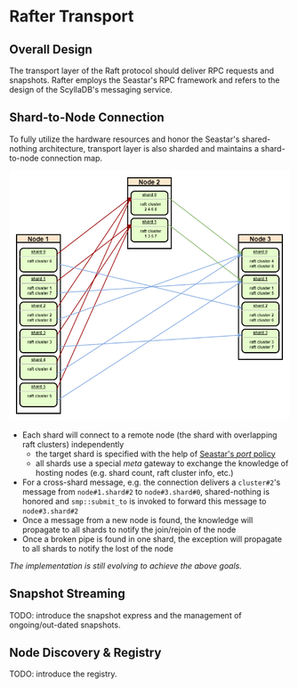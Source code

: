 # Rafter Transport

## Overall Design

The transport layer of the Raft protocol should deliver RPC requests and snapshots. Rafter employs the Seastar's RPC
framework and refers to the design of the ScyllaDB's messaging service.

## Shard-to-Node Connection

To fully utilize the hardware resources and honor the Seastar's shared-nothing architecture, transport layer is also
sharded and maintains a shard-to-node connection map.

![transport.drawio.png](transport.drawio.png)

- Each shard will connect to a remote node (the shard with overlapping raft clusters) independently
    - the target shard is specified with the help of [Seastar's *port*
      policy](https://github.com/scylladb/seastar/blob/master/doc/network-connection-load-balancing.md#load-balancing)
    - all shards use a special *meta* gateway to exchange the knowledge of hosting nodes (e.g. shard count, raft cluster
      info, etc.)
- For a cross-shard message, e.g. the connection delivers a `cluster#2`'s message from `node#1.shard#2`
  to `node#3.shard#0`, shared-nothing is honored and `smp::submit_to` is invoked to forward this message
  to `node#3.shard#2`
- Once a message from a new node is found, the knowledge will propagate to all shards to notify the join/rejoin of the
  node
- Once a broken pipe is found in one shard, the exception will propagate to all shards to notify the lost of the node

*The implementation is still evolving to achieve the above goals.*

## Snapshot Streaming

TODO: introduce the snapshot express and the management of ongoing/out-dated snapshots.

## Node Discovery & Registry

TODO: introduce the registry.
